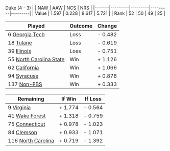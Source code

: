 Duke (4 - 3)
|       |   NAW   |   AAW   |   NCS   |   NRS   |
|-------|---------|---------|---------|---------|
| Value |   1.597 |   0.228 |   8.617 |   5.721 |
| Rank  |      52 |      50 |      49 |      25 |

| Played                    | Outcome    |  Change  |
|---------------------------|------------|----------|
|   6 [Georgia Tech          ](GeorgiaTech.md)| Loss       | -  0.482 |
|  18 [Tulane                ](Tulane.md)| Loss       | -  0.619 |
|  39 [Illinois              ](Illinois.md)| Loss       | -  0.751 |
|  55 [North Carolina State  ](NorthCarolinaState.md)| Win        | +  1.126 |
|  62 [California            ](California.md)| Win        | +  1.066 |
|  94 [Syracuse              ](Syracuse.md)| Win        | +  0.878 |
| 137 [Non-FBS               ](NonFBS.md)| Win        | +  0.333 |

| Remaining                 |  If Win  |  If Loss |
|---------------------------|----------|----------|
|   9 [Virginia              ](Virginia.md)| +  1.774 | -  0.564 |
|  41 [Wake Forest           ](WakeForest.md)| +  1.318 | -  0.759 |
|  75 [Connecticut           ](Connecticut.md)| +  0.978 | -  1.023 |
|  84 [Clemson               ](Clemson.md)| +  0.933 | -  1.071 |
| 116 [North Carolina        ](NorthCarolina.md)| +  0.719 | -  1.392 |

